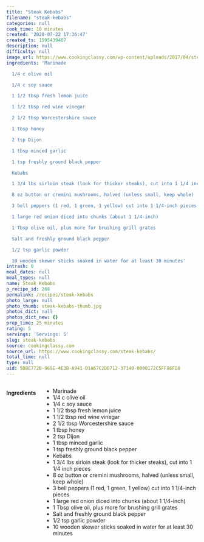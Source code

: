 ```yaml
---
title: "Steak Kebabs"
filename: "steak-kebabs"
categories: null
cook_time: 10 minutes
created: '2020-07-22 17:36:47'
created_ts: 1595439407
description: null
difficulty: null
image_url: https://www.cookingclassy.com/wp-content/uploads/2017/04/steak-kebabs-17-427x640.jpg
ingredients: 'Marinade

  1/4 c olive oil

  1/4 c soy sauce

  1 1/2 tbsp fresh lemon juice

  1 1/2 tbsp red wine vinegar

  2 1/2 tbsp Worcestershire sauce

  1 tbsp honey

  2 tsp Dijon

  1 tbsp minced garlic

  1 tsp freshly ground black pepper

  Kebabs

  1 3/4 lbs sirloin steak (look for thicker steaks), cut into 1 1/4 inch pieces

  8 oz button or cremini mushrooms, halved (unless small, keep whole)

  3 bell peppers (1 red, 1 green, 1 yellow) cut into 1 1/4-inch pieces

  1 large red onion diced into chunks (about 1 1/4-inch)

  1 Tbsp olive oil, plus more for brushing grill grates

  Salt and freshly ground black pepper

  1/2 tsp garlic powder

  10 wooden skewer sticks soaked in water for at least 30 minutes'
intrash: 0
meal_dates: null
meal_types: null
name: Steak Kebabs
p_recipe_id: 268
permalink: /recipes/steak-kebabs
photo_large: null
photo_thumb: steak-kebabs-thumb.jpg
photos_dict: null
photos_dict_new: {}
prep_time: 25 minutes
rating: 5
servings: 'Servings: 5'
slug: steak-kebabs
source: cookingclassy.com
source_url: https://www.cookingclassy.com/steak-kebabs/
total_time: null
type: null
uid: 5DBE772B-969E-4E3B-A941-D1A67C2DD712-37140-0000172C5FF86FD8
---
```

<div class="large-8 medium-7 columns" id="writeup">	</div><!-- #writeup -->
</div><!-- #row-one -->
<div class="row" id="row-two">	<div class="medium-4 small-5 columns" id="ingredients"><h4>Ingredients</h4><div class="box box-ingredients content"><ul>
<li>Marinade</li>
<li>1/4 c olive oil</li>
<li>1/4 c soy sauce</li>
<li>1 1/2 tbsp fresh lemon juice</li>
<li>1 1/2 tbsp red wine vinegar</li>
<li>2 1/2 tbsp Worcestershire sauce</li>
<li>1 tbsp honey</li>
<li>2 tsp Dijon</li>
<li>1 tbsp minced garlic</li>
<li>1 tsp freshly ground black pepper</li>
<li>Kebabs</li>
<li>1 3/4 lbs sirloin steak (look for thicker steaks), cut into 1 1/4 inch pieces</li>
<li>8 oz button or cremini mushrooms, halved (unless small, keep whole)</li>
<li>3 bell peppers (1 red, 1 green, 1 yellow) cut into 1 1/4-inch pieces</li>
<li>1 large red onion diced into chunks (about 1 1/4-inch)</li>
<li>1 Tbsp olive oil, plus more for brushing grill grates</li>
<li>Salt and freshly ground black pepper</li>
<li>1/2 tsp garlic powder</li>
<li>10 wooden skewer sticks soaked in water for at least 30 minutes</li>
</ul>
</div>	</div>	<div class="medium-6 small-7 columns" id="directions">	</div>
